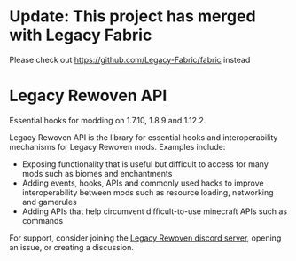 # Update: This project has merged with Legacy Fabric
Please check out https://github.com/Legacy-Fabric/fabric instead

# Legacy Rewoven API

Essential hooks for modding on 1.7.10, 1.8.9 and 1.12.2.

Legacy Rewoven API is the library for essential hooks and interoperability mechanisms for Legacy Rewoven mods. Examples include:

- Exposing functionality that is useful but difficult to access for many mods such as biomes and enchantments
- Adding events, hooks, APIs and commonly used hacks to improve interoperability between mods such as resource loading, networking and gamerules
- Adding APIs that help circumvent difficult-to-use minecraft APIs such as commands

For support, consider joining the [Legacy Rewoven discord server](https://discord.gg/K9U4PfmFfp), opening an issue, or creating a discussion.
